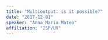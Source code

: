 ```yaml
---
title: "Multioutput: is it possible?"
date: "2017-12-01"
speaker: "Anna Maria Mateo"
affiliation: "ISP/UV"
---
```

